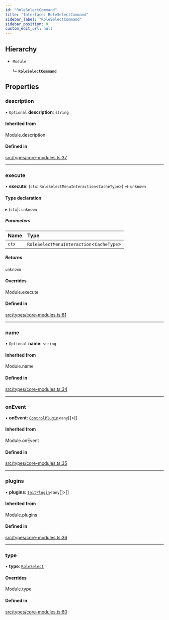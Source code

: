 ```yaml
---
id: "RoleSelectCommand"
title: "Interface: RoleSelectCommand"
sidebar_label: "RoleSelectCommand"
sidebar_position: 0
custom_edit_url: null
---
```


## Hierarchy

- `Module`

  ↳ **`RoleSelectCommand`**

## Properties

### description

• `Optional` **description**: `string`

#### Inherited from

Module.description

#### Defined in

[src/types/core-modules.ts:37](https://github.com/sern-handler/handler/blob/b0399f9/src/types/core-modules.ts#L37)

___

### execute

• **execute**: (`ctx`: `RoleSelectMenuInteraction`<`CacheType`\>) => `unknown`

#### Type declaration

▸ (`ctx`): `unknown`

##### Parameters

| Name | Type |
| :------ | :------ |
| `ctx` | `RoleSelectMenuInteraction`<`CacheType`\> |

##### Returns

`unknown`

#### Overrides

Module.execute

#### Defined in

[src/types/core-modules.ts:81](https://github.com/sern-handler/handler/blob/b0399f9/src/types/core-modules.ts#L81)

___

### name

• `Optional` **name**: `string`

#### Inherited from

Module.name

#### Defined in

[src/types/core-modules.ts:34](https://github.com/sern-handler/handler/blob/b0399f9/src/types/core-modules.ts#L34)

___

### onEvent

• **onEvent**: [`ControlPlugin`](ControlPlugin.md)<`any`[]\>[]

#### Inherited from

Module.onEvent

#### Defined in

[src/types/core-modules.ts:35](https://github.com/sern-handler/handler/blob/b0399f9/src/types/core-modules.ts#L35)

___

### plugins

• **plugins**: [`InitPlugin`](InitPlugin.md)<`any`[]\>[]

#### Inherited from

Module.plugins

#### Defined in

[src/types/core-modules.ts:36](https://github.com/sern-handler/handler/blob/b0399f9/src/types/core-modules.ts#L36)

___

### type

• **type**: [`RoleSelect`](../enums/CommandType.md#roleselect)

#### Overrides

Module.type

#### Defined in

[src/types/core-modules.ts:80](https://github.com/sern-handler/handler/blob/b0399f9/src/types/core-modules.ts#L80)
